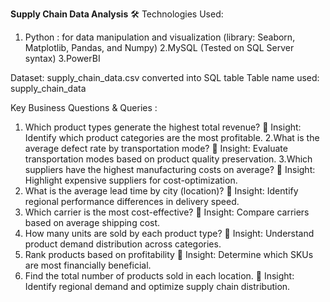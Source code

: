 **Supply Chain Data Analysis**
🛠 Technologies Used:
1. Python : for data manipulation and visualization (library: Seaborn, Matplotlib, Pandas, and Numpy)
2.MySQL (Tested on SQL Server syntax)
3.PowerBI

Dataset: supply_chain_data.csv converted into SQL table
Table name used: supply_chain_data

Key Business Questions & Queries :
1. Which product types generate the highest total revenue?
📌 Insight: Identify which product categories are the most profitable.
2.What is the average defect rate by transportation mode?
📌 Insight: Evaluate transportation modes based on product quality preservation.
3.Which suppliers have the highest manufacturing costs on average?
📌 Insight: Highlight expensive suppliers for cost-optimization.
4. What is the average lead time by city (location)?
📌 Insight: Identify regional performance differences in delivery speed.
5. Which carrier is the most cost-effective?
📌 Insight: Compare carriers based on average shipping cost.
6. How many units are sold by each product type?
📌 Insight: Understand product demand distribution across categories.
7. Rank products based on profitability
📌 Insight: Determine which SKUs are most financially beneficial.
8. Find the total number of products sold in each location.
📌 Insight: Identify regional demand and optimize supply chain distribution.


